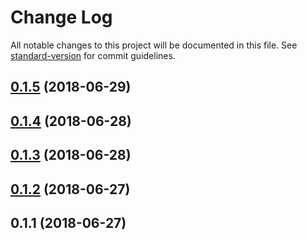 # Change Log

All notable changes to this project will be documented in this file. See [standard-version](https://github.com/conventional-changelog/standard-version) for commit guidelines.

<a name="0.1.5"></a>
## [0.1.5](https://github.com/echelon-solutions/aws-event-sourcing/compare/v0.1.4...v0.1.5) (2018-06-29)



<a name="0.1.4"></a>
## [0.1.4](https://github.com/echelon-solutions/aws-event-sourcing/compare/v0.1.3...v0.1.4) (2018-06-28)



<a name="0.1.3"></a>
## [0.1.3](https://github.com/echelon-solutions/aws-event-sourcing/compare/v0.1.2...v0.1.3) (2018-06-28)



<a name="0.1.2"></a>
## [0.1.2](https://github.com/echelon-solutions/aws-event-sourcing/compare/v0.1.1...v0.1.2) (2018-06-27)



<a name="0.1.1"></a>
## 0.1.1 (2018-06-27)
